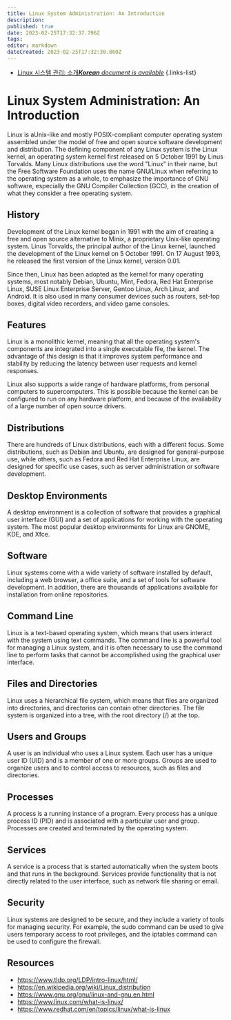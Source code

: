 ```yaml
---
title: Linux System Administration: An Introduction
description: 
published: true
date: 2023-02-25T17:32:37.796Z
tags: 
editor: markdown
dateCreated: 2023-02-25T17:32:30.860Z
---
```


- [Linux 시스템 관리: 소개***Korean** document is available*](/ko/Knowledge-base/Common/linux-system-administration-an-introduction)
{.links-list}


# Linux System Administration: An Introduction

Linux is aUnix-like and mostly POSIX-compliant computer operating system assembled under the model of free and open source software development and distribution. The defining component of any Linux system is the Linux kernel, an operating system kernel first released on 5 October 1991 by Linus Torvalds. Many Linux distributions use the word "Linux" in their name, but the Free Software Foundation uses the name GNU/Linux when referring to the operating system as a whole, to emphasize the importance of GNU software, especially the GNU Compiler Collection (GCC), in the creation of what they consider a free operating system.

## History

Development of the Linux kernel began in 1991 with the aim of creating a free and open source alternative to Minix, a proprietary Unix-like operating system. Linus Torvalds, the principal author of the Linux kernel, launched the development of the Linux kernel on 5 October 1991. On 17 August 1993, he released the first version of the Linux kernel, version 0.01.

Since then, Linux has been adopted as the kernel for many operating systems, most notably Debian, Ubuntu, Mint, Fedora, Red Hat Enterprise Linux, SUSE Linux Enterprise Server, Gentoo Linux, Arch Linux, and Android. It is also used in many consumer devices such as routers, set-top boxes, digital video recorders, and video game consoles.

## Features

Linux is a monolithic kernel, meaning that all the operating system's components are integrated into a single executable file, the kernel. The advantage of this design is that it improves system performance and stability by reducing the latency between user requests and kernel responses.

Linux also supports a wide range of hardware platforms, from personal computers to supercomputers. This is possible because the kernel can be configured to run on any hardware platform, and because of the availability of a large number of open source drivers.

## Distributions

There are hundreds of Linux distributions, each with a different focus. Some distributions, such as Debian and Ubuntu, are designed for general-purpose use, while others, such as Fedora and Red Hat Enterprise Linux, are designed for specific use cases, such as server administration or software development.

## Desktop Environments

A desktop environment is a collection of software that provides a graphical user interface (GUI) and a set of applications for working with the operating system. The most popular desktop environments for Linux are GNOME, KDE, and Xfce.

## Software

Linux systems come with a wide variety of software installed by default, including a web browser, a office suite, and a set of tools for software development. In addition, there are thousands of applications available for installation from online repositories.

## Command Line

Linux is a text-based operating system, which means that users interact with the system using text commands. The command line is a powerful tool for managing a Linux system, and it is often necessary to use the command line to perform tasks that cannot be accomplished using the graphical user interface.

## Files and Directories

Linux uses a hierarchical file system, which means that files are organized into directories, and directories can contain other directories. The file system is organized into a tree, with the root directory (/) at the top.

## Users and Groups

A user is an individual who uses a Linux system. Each user has a unique user ID (UID) and is a member of one or more groups. Groups are used to organize users and to control access to resources, such as files and directories.

## Processes

A process is a running instance of a program. Every process has a unique process ID (PID) and is associated with a particular user and group. Processes are created and terminated by the operating system.

## Services

A service is a process that is started automatically when the system boots and that runs in the background. Services provide functionality that is not directly related to the user interface, such as network file sharing or email.

## Security

Linux systems are designed to be secure, and they include a variety of tools for managing security. For example, the sudo command can be used to give users temporary access to root privileges, and the iptables command can be used to configure the firewall.

## Resources

- https://www.tldp.org/LDP/intro-linux/html/
- https://en.wikipedia.org/wiki/Linux_distribution
- https://www.gnu.org/gnu/linux-and-gnu.en.html
- https://www.linux.com/what-is-linux/
- https://www.redhat.com/en/topics/linux/what-is-linux